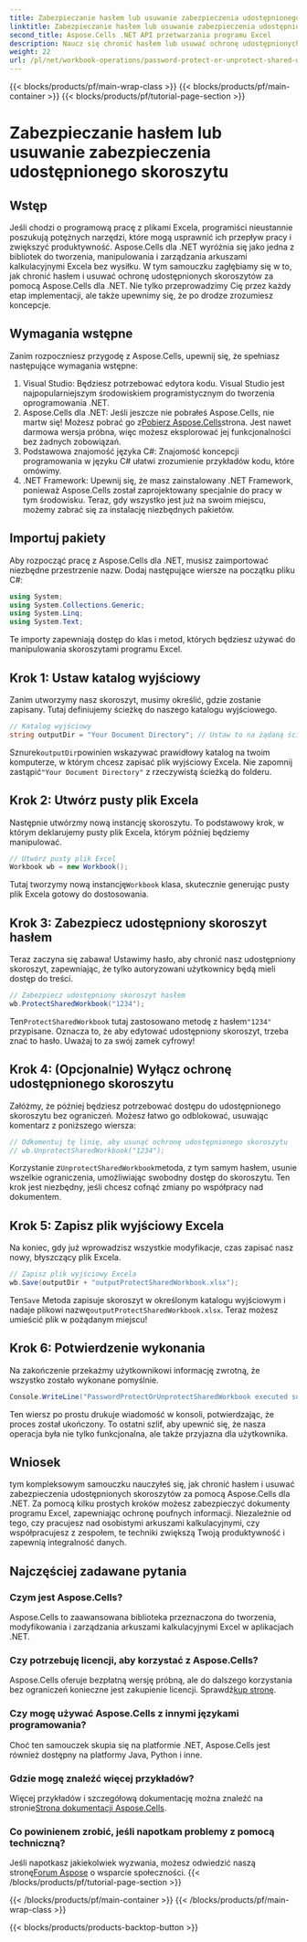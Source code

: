 ```yaml
---
title: Zabezpieczanie hasłem lub usuwanie zabezpieczenia udostępnionego skoroszytu
linktitle: Zabezpieczanie hasłem lub usuwanie zabezpieczenia udostępnionego skoroszytu
second_title: Aspose.Cells .NET API przetwarzania programu Excel
description: Naucz się chronić hasłem lub usuwać ochronę udostępnionych skoroszytów programu Excel za pomocą Aspose.Cells dla .NET dzięki temu przewodnikowi krok po kroku. Zwiększ bezpieczeństwo swoich dokumentów.
weight: 22
url: /pl/net/workbook-operations/password-protect-or-unprotect-shared-workbook/
---
```


{{< blocks/products/pf/main-wrap-class >}}
{{< blocks/products/pf/main-container >}}
{{< blocks/products/pf/tutorial-page-section >}}

# Zabezpieczanie hasłem lub usuwanie zabezpieczenia udostępnionego skoroszytu

## Wstęp
Jeśli chodzi o programową pracę z plikami Excela, programiści nieustannie poszukują potężnych narzędzi, które mogą usprawnić ich przepływ pracy i zwiększyć produktywność. Aspose.Cells dla .NET wyróżnia się jako jedna z bibliotek do tworzenia, manipulowania i zarządzania arkuszami kalkulacyjnymi Excela bez wysiłku. W tym samouczku zagłębiamy się w to, jak chronić hasłem i usuwać ochronę udostępnionych skoroszytów za pomocą Aspose.Cells dla .NET. Nie tylko przeprowadzimy Cię przez każdy etap implementacji, ale także upewnimy się, że po drodze zrozumiesz koncepcje.
## Wymagania wstępne
Zanim rozpoczniesz przygodę z Aspose.Cells, upewnij się, że spełniasz następujące wymagania wstępne:
1. Visual Studio: Będziesz potrzebować edytora kodu. Visual Studio jest najpopularniejszym środowiskiem programistycznym do tworzenia oprogramowania .NET.
2.  Aspose.Cells dla .NET: Jeśli jeszcze nie pobrałeś Aspose.Cells, nie martw się! Możesz pobrać go z[Pobierz Aspose.Cells](https://releases.aspose.com/cells/net/)strona. Jest nawet darmowa wersja próbna, więc możesz eksplorować jej funkcjonalności bez żadnych zobowiązań.
3. Podstawowa znajomość języka C#: Znajomość koncepcji programowania w języku C# ułatwi zrozumienie przykładów kodu, które omówimy.
4. .NET Framework: Upewnij się, że masz zainstalowany .NET Framework, ponieważ Aspose.Cells został zaprojektowany specjalnie do pracy w tym środowisku.
Teraz, gdy wszystko jest już na swoim miejscu, możemy zabrać się za instalację niezbędnych pakietów.
## Importuj pakiety
Aby rozpocząć pracę z Aspose.Cells dla .NET, musisz zaimportować niezbędne przestrzenie nazw. Dodaj następujące wiersze na początku pliku C#:
```csharp
using System;
using System.Collections.Generic;
using System.Linq;
using System.Text;
```
Te importy zapewniają dostęp do klas i metod, których będziesz używać do manipulowania skoroszytami programu Excel.
## Krok 1: Ustaw katalog wyjściowy
Zanim utworzymy nasz skoroszyt, musimy określić, gdzie zostanie zapisany. Tutaj definiujemy ścieżkę do naszego katalogu wyjściowego.
```csharp
// Katalog wyjściowy
string outputDir = "Your Document Directory"; // Ustaw to na żądaną ścieżkę wyjściową
```
 Sznurek`outputDir`powinien wskazywać prawidłowy katalog na twoim komputerze, w którym chcesz zapisać plik wyjściowy Excela. Nie zapomnij zastąpić`"Your Document Directory"` z rzeczywistą ścieżką do folderu.
## Krok 2: Utwórz pusty plik Excela
Następnie utwórzmy nową instancję skoroszytu. To podstawowy krok, w którym deklarujemy pusty plik Excela, którym później będziemy manipulować. 
```csharp
// Utwórz pusty plik Excel
Workbook wb = new Workbook();
```
 Tutaj tworzymy nową instancję`Workbook` klasa, skutecznie generując pusty plik Excela gotowy do dostosowania.
## Krok 3: Zabezpiecz udostępniony skoroszyt hasłem
Teraz zaczyna się zabawa! Ustawimy hasło, aby chronić nasz udostępniony skoroszyt, zapewniając, że tylko autoryzowani użytkownicy będą mieli dostęp do treści.
```csharp
// Zabezpiecz udostępniony skoroszyt hasłem
wb.ProtectSharedWorkbook("1234");
```
 Ten`ProtectSharedWorkbook` tutaj zastosowano metodę z hasłem`"1234"` przypisane. Oznacza to, że aby edytować udostępniony skoroszyt, trzeba znać to hasło. Uważaj to za swój zamek cyfrowy!
## Krok 4: (Opcjonalnie) Wyłącz ochronę udostępnionego skoroszytu
Załóżmy, że później będziesz potrzebować dostępu do udostępnionego skoroszytu bez ograniczeń. Możesz łatwo go odblokować, usuwając komentarz z poniższego wiersza:
```csharp
// Odkomentuj tę linię, aby usunąć ochronę udostępnionego skoroszytu
// wb.UnprotectSharedWorkbook("1234");
```
 Korzystanie z`UnprotectSharedWorkbook`metoda, z tym samym hasłem, usunie wszelkie ograniczenia, umożliwiając swobodny dostęp do skoroszytu. Ten krok jest niezbędny, jeśli chcesz cofnąć zmiany po współpracy nad dokumentem.
## Krok 5: Zapisz plik wyjściowy Excela
Na koniec, gdy już wprowadzisz wszystkie modyfikacje, czas zapisać nasz nowy, błyszczący plik Excela.
```csharp
// Zapisz plik wyjściowy Excela
wb.Save(outputDir + "outputProtectSharedWorkbook.xlsx");
```
 Ten`Save` Metoda zapisuje skoroszyt w określonym katalogu wyjściowym i nadaje plikowi nazwę`outputProtectSharedWorkbook.xlsx`. Teraz możesz umieścić plik w pożądanym miejscu!
## Krok 6: Potwierdzenie wykonania
Na zakończenie przekażmy użytkownikowi informację zwrotną, że wszystko zostało wykonane pomyślnie.
```csharp
Console.WriteLine("PasswordProtectOrUnprotectSharedWorkbook executed successfully.\r\n");
```
Ten wiersz po prostu drukuje wiadomość w konsoli, potwierdzając, że proces został ukończony. To ostatni szlif, aby upewnić się, że nasza operacja była nie tylko funkcjonalna, ale także przyjazna dla użytkownika.
## Wniosek
tym kompleksowym samouczku nauczyłeś się, jak chronić hasłem i usuwać zabezpieczenia udostępnionych skoroszytów za pomocą Aspose.Cells dla .NET. Za pomocą kilku prostych kroków możesz zabezpieczyć dokumenty programu Excel, zapewniając ochronę poufnych informacji. Niezależnie od tego, czy pracujesz nad osobistymi arkuszami kalkulacyjnymi, czy współpracujesz z zespołem, te techniki zwiększą Twoją produktywność i zapewnią integralność danych.
## Najczęściej zadawane pytania
### Czym jest Aspose.Cells?
Aspose.Cells to zaawansowana biblioteka przeznaczona do tworzenia, modyfikowania i zarządzania arkuszami kalkulacyjnymi Excel w aplikacjach .NET.
### Czy potrzebuję licencji, aby korzystać z Aspose.Cells?
 Aspose.Cells oferuje bezpłatną wersję próbną, ale do dalszego korzystania bez ograniczeń konieczne jest zakupienie licencji. Sprawdź[kup stronę](https://purchase.aspose.com/buy).
### Czy mogę używać Aspose.Cells z innymi językami programowania?
Choć ten samouczek skupia się na platformie .NET, Aspose.Cells jest również dostępny na platformy Java, Python i inne.
### Gdzie mogę znaleźć więcej przykładów?
 Więcej przykładów i szczegółową dokumentację można znaleźć na stronie[Strona dokumentacji Aspose.Cells](https://reference.aspose.com/cells/net/).
### Co powinienem zrobić, jeśli napotkam problemy z pomocą techniczną?
 Jeśli napotkasz jakiekolwiek wyzwania, możesz odwiedzić naszą stronę[Forum Aspose](https://forum.aspose.com/c/cells/9) o wsparcie społeczności.
{{< /blocks/products/pf/tutorial-page-section >}}

{{< /blocks/products/pf/main-container >}}
{{< /blocks/products/pf/main-wrap-class >}}

{{< blocks/products/products-backtop-button >}}
